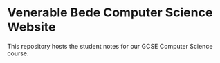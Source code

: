 # Venerable Bede Computer Science Website

This repository hosts the student notes for our GCSE Computer Science course.
